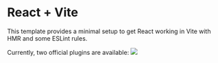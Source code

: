 # React + Vite

This template provides a minimal setup to get React working in Vite with HMR and some ESLint rules.

Currently, two official plugins are available:
![](https://media.licdn.com/dms/image/D4E16AQHLx8FWv_FwOg/profile-displaybackgroundimage-shrink_350_1400/0/1705142601061?e=1710979200&v=beta&t=_jOeqN262xEq117z1O7Hr6Pxv2LisMRejBgAzQBayUs) 
